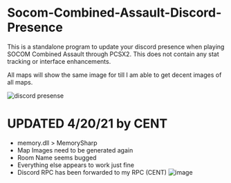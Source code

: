 # Socom-Combined-Assault-Discord-Presence

This is a standalone program to update your discord presence when playing SOCOM Combined Assault through PCSX2. 
This does not contain any stat tracking or interface enhancements.

All maps will show the same image for till I am able to get decent images of all maps.

![discord presense](https://i.imgur.com/dGVfbuy.png)

# UPDATED 4/20/21 by CENT
* memory.dll > MemorySharp
* Map Images need to be generated again
* Room Name seems bugged
* Everything else appears to work just fine
* Discord RPC has been forwarded to my RPC (CENT)
![image](https://user-images.githubusercontent.com/80198020/115490514-3ff1bd00-a22c-11eb-854b-b4d3a3505863.png)
